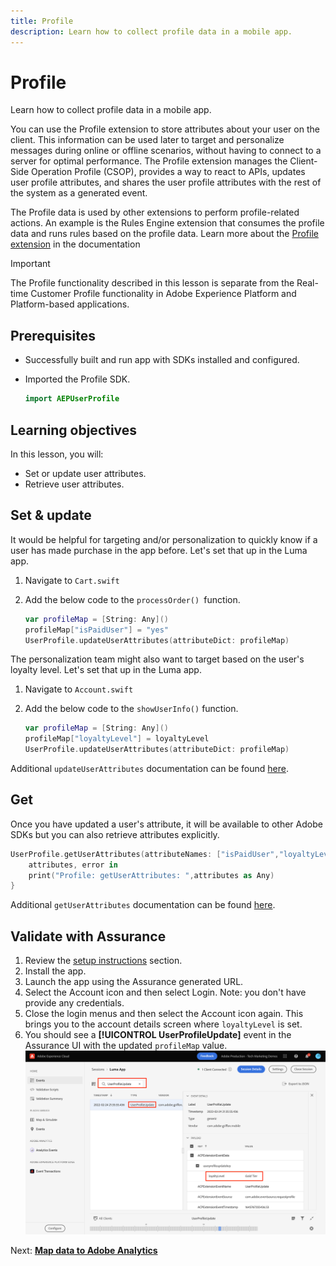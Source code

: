 ```yaml
---
title: Profile
description: Learn how to collect profile data in a mobile app.
---
```

# Profile

Learn how to collect profile data in a mobile app.

You can use the Profile extension to store attributes about your user on the client. This information can be used later to target and personalize messages during online or offline scenarios, without having to connect to a server for optimal performance. The Profile extension manages the Client-Side Operation Profile (CSOP), provides a way to react to APIs, updates user profile attributes, and shares the user profile attributes with the rest of the system as a generated event.

The Profile data is used by other extensions to perform profile-related actions. An example is the Rules Engine extension that consumes the profile data and runs rules based on the profile data. Learn more about the [Profile extension](https://aep-sdks.gitbook.io/docs/foundation-extensions/profile) in the documentation

>[!IMPORTANT]
>
>The Profile functionality described in this lesson is separate from the Real-time Customer Profile functionality in Adobe Experience Platform and Platform-based applications.


## Prerequisites

* Successfully built and run app with SDKs installed and configured.
* Imported the Profile SDK.

    ```swift
    import AEPUserProfile
    ```

## Learning objectives

In this lesson, you will:

* Set or update user attributes.
* Retrieve user attributes.


## Set & update

It would be helpful for targeting and/or personalization to quickly know if a user has made purchase in the app before. Let's set that up in the Luma app.

1. Navigate to `Cart.swift`

1. Add the below code to the `processOrder() `function.

    ```swift
    var profileMap = [String: Any]()
    profileMap["isPaidUser"] = "yes"
    UserProfile.updateUserAttributes(attributeDict: profileMap)
    ```

The personalization team might also want to target based on the user's loyalty level. Let's set that up in the Luma app.

1. Navigate to `Account.swift`

1. Add the below code to the `showUserInfo()` function.

    ```swift
    var profileMap = [String: Any]()
    profileMap["loyaltyLevel"] = loyaltyLevel
    UserProfile.updateUserAttributes(attributeDict: profileMap)
    ```

Additional `updateUserAttributes` documentation can be found [here](https://aep-sdks.gitbook.io/docs/foundation-extensions/profile/profile-api-references#update-user-attributes).

## Get

Once you have updated a user's attribute, it will be available to other Adobe SDKs but you can also retrieve attributes explicitly.

```swift
UserProfile.getUserAttributes(attributeNames: ["isPaidUser","loyaltyLevel"]){
    attributes, error in
    print("Profile: getUserAttributes: ",attributes as Any)
}
```

Additional `getUserAttributes` documentation can be found [here](https://aep-sdks.gitbook.io/docs/foundation-extensions/profile/profile-api-references#get-user-attributes).

## Validate with Assurance

1. Review the [setup instructions](assurance.md) section.
1. Install the app.
1. Launch the app using the Assurance generated URL.
1. Select the Account icon and then select Login. Note: you don't have provide any credentials.
1. Close the login menus and then select the Account icon again. This brings you to the account details screen where `loyaltyLevel` is set.
1. You should see a **[!UICONTROL UserProfileUpdate]** event in the Assurance UI with the updated `profileMap` value.
![validate profile](assets/mobile-profile-validate.png)

Next: **[Map data to Adobe Analytics](analytics.md)**